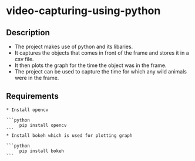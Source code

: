 # video-capturing-using-python

## **Description**

  * The project makes use of python and its libaries.
  * It captures the objects that comes in front of the frame and stores it in a csv file.
  * It then plots the graph for the time the object was in the frame.
  * The project can be used to capture the time for which any wild animals were in the frame.

## **Requirements**
    * Install opencv

    ```python
         pip install opencv
    ```
    * Install bokeh which is used for plotting graph
   
    ```python
         pip install bokeh
    ```
  
